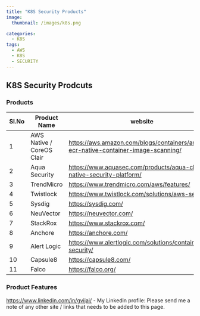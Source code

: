 ```yaml
---
title: "K8S Security Products"
image: 
  thumbnail: /images/k8s.png 

categories:
  - K8S
tags:
  - AWS
  - K8S
  - SECURITY 
--- 
```

## K8S Security Prodcuts 


### Products 


| Sl.No |  Product Name	     |           website |
|-------|--------|---------|
| 1 | AWS Native / CoreOS Clair	   |   <https://aws.amazon.com/blogs/containers/amazon-ecr-native-container-image-scanning/> |
| 2 | Aqua Security	|<https://www.aquasec.com/products/aqua-cloud-native-security-platform/> |
| 3 | TrendMicro	| <https://www.trendmicro.com/aws/features/> |
| 4 | Twistlock	| <https://www.twistlock.com/solutions/aws-security/> | 
| 5 | Sysdig	| <https://sysdig.com/> |
| 6 | NeuVector |	<https://neuvector.com/> |
| 7 | StackRox |	<https://www.stackrox.com/> |
| 8 | Anchore |	<https://anchore.com/> |
| 9 | Alert Logic |	<https://www.alertlogic.com/solutions/container-security/> |
| 10 | Capsule8 |	<https://capsule8.com/> |
| 11 | Falco |	<https://falco.org/> |

### Product Features 


<https://www.linkedin.com/in/gvijai/> - My Linkedin profile:
Please send me a note of any other site / links that needs to be added to this page. 


